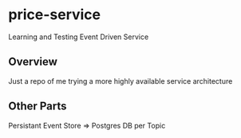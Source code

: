 # price-service
Learning and Testing Event Driven Service

## Overview
Just a repo of me trying a more highly available service architecture

## Other Parts
Persistant Event Store => Postgres DB per Topic
